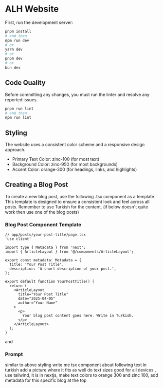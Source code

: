# ALH Website

First, run the development server:

```bash
pnpm install
# and then
npm run dev
# or
yarn dev
# or
pnpm dev
# or
bun dev
```

## Code Quality
Before committing any changes, you must run the linter and resolve any reported issues.

```bash
pnpm run lint
# and then
npm run lint
```

## Styling

The website uses a consistent color scheme and a responsive design approach.

- Primary Text Color: zinc-100 (for most text)
- Background Color: zinc-950 (for most backgrounds)
- Accent Color: orange-300 (for headings, links, and highlights)

## Creating a Blog Post

To create a new blog post, use the following .tsx component as a template. This template is designed to ensure a consistent look and feel across all posts. Remember to use Turkish for the content. (if below doesn't quite work then use one of the blog posts)


### Blog Post Component Template
```tsx
// app/posts/your-post-title/page.tsx
'use client'

import type { Metadata } from 'next';
import { ArticleLayout } from '@/components/ArticleLayout';

export const metadata: Metadata = {
  title: 'Your Post Title',
  description: 'A short description of your post.',
};

export default function YourPostTitle() {
  return (
    <ArticleLayout
      title="Your Post Title"
      date="2025-04-05"
      author="Your Name"
    >
      <p>
        Your blog post content goes here. Write in Turkish.
      </p>
    </ArticleLayout>
  );
}
```

and

### Prompt
similar to above styling write me tsx component about following text in turkish add a picture where it fits as well do text sizes good for all devices , use tailwind, it is in nextjs, make text colors to orange 300 and zinc 100, add metadata for this specific blog at the top

